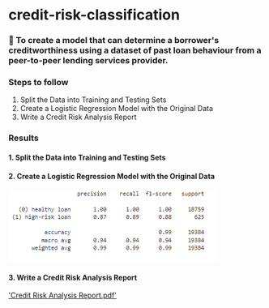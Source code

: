 # credit-risk-classification

### 	To create a model that can determine a borrower's creditworthiness using a dataset of past loan behaviour from a peer-to-peer lending services provider.

### Steps to follow 
  1. Split the Data into Training and Testing Sets
  2. Create a Logistic Regression Model with the Original Data
  3. Write a Credit Risk Analysis Report
  
### Results
#### 1. Split the Data into Training and Testing Sets
#### 2. Create a Logistic Regression Model with the Original Data
![](https://github.com/athirareji321/credit-risk-classification/blob/main/README_Images/1.png)
#### 3. Write a Credit Risk Analysis Report
['Credit Risk Analysis Report.pdf']([https://github.com/pkrachakonda/Project3_Gr7/tree/main/Leaflet_Analysis](https://github.com/athirareji321/credit-risk-classification/blob/main/Credit%20Risk%20Analysis%20Report.pdf)https://github.com/athirareji321/credit-risk-classification/blob/main/Credit%20Risk%20Analysis%20Report.pdf)
